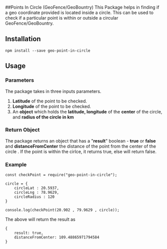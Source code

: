 ##Points In Circle (GeoFence/GeoBountry)
This Package helps in finding if a geo coordinate provided  is located inside a circle. This can be used to check if a particular point is within or outside a circular GeoFence/GeoBountry.

## Installation
`npm install --save geo-point-in-circle`

## Usage
### Parameters
The package takes in three inputs parameters.
1. **Latitude** of the point to be checked.
1. **Longitude** of the point to be checked.
1. An **object** which holds the **latitude, longitude** of the **center** of the circle, and **radius of the circle in km**

### Return Object
The package returns an object that has a "**result**" boolean - **true** or **false** and **distanceFromCenter** the distance of the point from the center of the circle . If the point is within the cirlce, it returns true, else will return false.

### Example



    const checkPoint = require("geo-point-in-circle");
        
    circle = { 
        circleLat : 20.5937,
        circleLng : 78.9629,
        circleRadius : 120
    }
    
    console.log(checkPoint(20.902 , 79.9629 , circle));

The above will return the result as 


    { 
    	result: true, 
    	distanceFromCenter: 109.48865971794584
    }

